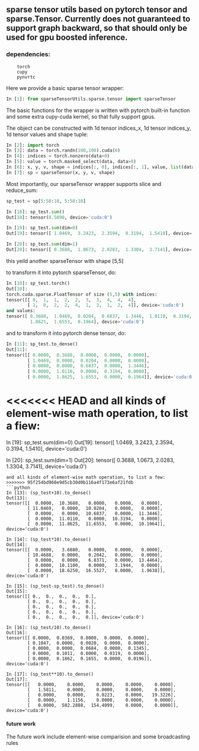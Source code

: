 ## sparse tensor utils based on pytorch tensor and sparse.Tensor. Currently does not guaranteed to support graph backward, so that should only be used for gpu boosted inference.

### dependencies:
        torch
        cupy
        pynvrtc

Here we provide a basic sparse tensor wrapper: 
```python
In [1]: from sparseTensorUtils.sparse.tensor import sparseTensor
```
The basic functions for the wrapper is written with pytorch built-in function and some extra cupy-cuda kernel, so that fully support gpus.

The object can be constructed with 1d tensor indices_x, 1d tensor indices_y, 1d tensor values and shape tuple:
```python
In [2]: import torch
In [3]: data = torch.randn(100,100).cuda(0)
In [4]: indices = torch.nonzero(data>0)
In [5]: value = torch.masked_select(data, data>0)
In [6]: x, y, v, shape = indices[:, 0], indices[:, 1], value, list(data.shape)
In [7]: sp = sparseTensor(x, y, v, shape)
```
Most importantly, our sparseTensor wrapper supports slice and reduce_sum:
```python
sp_test = sp[5:50:10, 5:50:10]

In [18]: sp_test.sum()
Out[18]: tensor(8.5090, device='cuda:0')

In [19]: sp_test.sum(dim=0)
Out[19]: tensor([ 1.0469,  3.2423,  2.3594,  0.3194,  1.5410], device='cuda:0')

In [20]: sp_test.sum(dim=1)
Out[20]: tensor([ 0.3688,  1.0673,  2.0283,  1.3304,  3.7141], device='cuda:0')
```
this yeild another sparseTensor with shape [5,5]

to transform it into pytorch sparseTensor, do:
```python
In [10]: sp_test.torch()
Out[10]: 
torch.cuda.sparse.FloatTensor of size (5,5) with indices:
tensor([[ 0,  1,  1,  2,  2,  3,  3,  4,  4,  4],
        [ 1,  0,  2,  2,  4,  1,  3,  1,  2,  4]], device='cuda:0')
and values:
tensor([ 0.3688,  1.0469,  0.0204,  0.6837,  1.3446,  1.0110,  0.3194,
         1.8625,  1.6553,  0.1964], device='cuda:0')
```
and to transform it into pytorch dense tensor, do:
```python
In [11]: sp_test.to_dense()
Out[11]: 
tensor([[ 0.0000,  0.3688,  0.0000,  0.0000,  0.0000],
        [ 1.0469,  0.0000,  0.0204,  0.0000,  0.0000],
        [ 0.0000,  0.0000,  0.6837,  0.0000,  1.3446],
        [ 0.0000,  1.0110,  0.0000,  0.3194,  0.0000],
        [ 0.0000,  1.8625,  1.6553,  0.0000,  0.1964]], device='cuda:0')
```

<<<<<<< HEAD
and all kinds of element-wise math operation, to list a fiew:
=======
In [19]: sp_test.sum(dim=0)
Out[19]: tensor([ 1.0469,  3.2423,  2.3594,  0.3194,  1.5410], device='cuda:0')

In [20]: sp_test.sum(dim=1)
Out[20]: tensor([ 0.3688,  1.0673,  2.0283,  1.3304,  3.7141], device='cuda:0')
```
and all kinds of element-wise math operation, to list a few:
>>>>>>> 95f254bd960e9d5cb30d0b116a4f173e6af21fdb
```python 
In [13]: (sp_test+10).to_dense()
Out[13]: 
tensor([[  0.0000,  10.3688,   0.0000,   0.0000,   0.0000],
        [ 11.0469,   0.0000,  10.0204,   0.0000,   0.0000],
        [  0.0000,   0.0000,  10.6837,   0.0000,  11.3446],
        [  0.0000,  11.0110,   0.0000,  10.3194,   0.0000],
        [  0.0000,  11.8625,  11.6553,   0.0000,  10.1964]], device='cuda:0')

In [14]: (sp_test*10).to_dense()
Out[14]: 
tensor([[  0.0000,   3.6880,   0.0000,   0.0000,   0.0000],
        [ 10.4688,   0.0000,   0.2042,   0.0000,   0.0000],
        [  0.0000,   0.0000,   6.8371,   0.0000,  13.4464],
        [  0.0000,  10.1100,   0.0000,   3.1944,   0.0000],
        [  0.0000,  18.6250,  16.5527,   0.0000,   1.9638]], device='cuda:0')

In [15]: (sp_test-sp_test).to_dense()
Out[15]: 
tensor([[ 0.,  0.,  0.,  0.,  0.],
        [ 0.,  0.,  0.,  0.,  0.],
        [ 0.,  0.,  0.,  0.,  0.],
        [ 0.,  0.,  0.,  0.,  0.],
        [ 0.,  0.,  0.,  0.,  0.]], device='cuda:0')

In [16]: (sp_test/10).to_dense()
Out[16]: 
tensor([[ 0.0000,  0.0369,  0.0000,  0.0000,  0.0000],
        [ 0.1047,  0.0000,  0.0020,  0.0000,  0.0000],
        [ 0.0000,  0.0000,  0.0684,  0.0000,  0.1345],
        [ 0.0000,  0.1011,  0.0000,  0.0319,  0.0000],
        [ 0.0000,  0.1862,  0.1655,  0.0000,  0.0196]], device='cuda:0')

In [17]: (sp_test**10).to_dense()
Out[17]: 
tensor([[   0.0000,    0.0000,    0.0000,    0.0000,    0.0000],
        [   1.5811,    0.0000,    0.0000,    0.0000,    0.0000],
        [   0.0000,    0.0000,    0.0223,    0.0000,   19.3226],
        [   0.0000,    1.1156,    0.0000,    0.0000,    0.0000],
        [   0.0000,  502.2888,  154.4099,    0.0000,    0.0000]], device='cuda:0')
```

#### future work
The future work include element-wise comparision and some broadcasting rules

